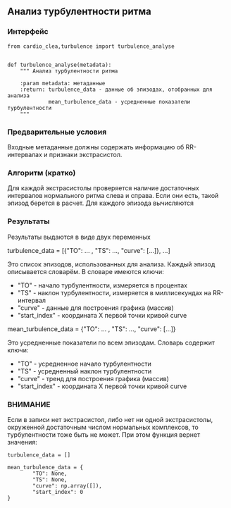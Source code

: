 ## Анализ турбулентности ритма

### Интерфейс
    from cardio_clea,turbulence import turbulence_analyse


    def turbulence_analyse(metadata):
        """ Анализ турбулентности ритма

        :param metadata: метаданные
        :return: turbulence_data - данные об эпизодах, отобранных для анализа
                 mean_turbulence_data - усредненные показатели турбулентности
        """

### Предварительные условия
Входные метаданные должны содержать информацию об RR-интервалах
и признаки экстрасистол.

### Алгоритм (кратко)

Для каждой экстрасистолы проверяется наличие достаточных интервалов
нормального ритма слева и справа. Если они есть, такой эпизод берется
в расчет. Для каждого эпизода вычисляются

### Результаты

Результаты выдаются в виде двух переменных

turbulence_data = [{"TO": ... , "TS": ..., "curve": [...]}, ...]

Это список эпизодов, использованных для анализа.
Каждый эпизод описывается словарём. В словаре имеются ключи:

- "TO" - начало турбулентности, измеряется в процентах
- "TS" - наклон турбулентности, измеряется в миллисекундах на RR-интервал
- "curve" - данные для построения графика (массив)
- "start_index" - координата Х первой точки кривой curve

mean_turbulence_data = {"TO": ... , "TS": ..., "curve": [...]}

Это усредненные показатели по всем эпизодам. Словарь содержит ключи:

- "TO" - усредненное начало турбулентности
- "TS" - усредненный наклон турбулентности
- "curve" - тренд для построения графика (массив)
- "start_index" - координата Х первой точки кривой curve

### ВНИМАНИЕ

Если в записи нет экстрасистол, либо нет ни одной экстрасистолы,
окруженной достаточным числом нормальных комплексов, то турбулентности
тоже быть не может. При этом функция вернет значения:

    turbulence_data = []

    mean_turbulence_data = {
            "TO": None,
            "TS": None,
            "curve": np.array([]),
            "start_index": 0
    }